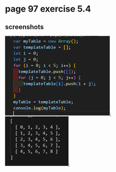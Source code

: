 # page 97 exercise 5.4

## screenshots

![code](screenshots/code.PNG);
![output](screenshots/output.PNG);
